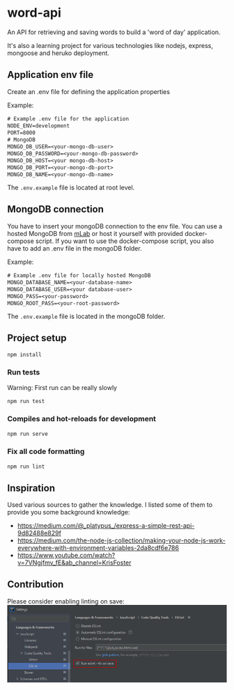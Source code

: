 # word-api

An API for retrieving and saving words to build a 'word of day' application.

It's also a learning project for various technologies like nodejs, express, mongoose and heruko deployment.

## Application env file
Create an .env file for defining the application properties

Example:
```dotenv
# Example .env file for the application
NODE_ENV=development
PORT=8000
# MongoDB
MONGO_DB_USER=<your-mongo-db-user>
MONGO_DB_PASSWORD=<your-mongo-db-password>
MONGO_DB_HOST=<your mongo-db-host>
MONGO_DB_PORT=<your-mongo-db-port>
MONGO_DB_NAME=<your-mongo-db-name>
```
The `.env.example` file is located at root level.

## MongoDB connection
You have to insert your mongoDB connection to the env file. You can use a hosted MongoDB from [mLab](https://mlab.com/) or host it yourself with provided docker-compose script.
If you want to use the docker-compose script, you also have to add an .env file in the mongoDB folder.

Example:
```dotenv
# Example .env file for locally hosted MongoDB
MONGO_DATABASE_NAME=<your-database-name>
MONGO_DATABASE_USER=<your database-user>
MONGO_PASS=<your-password>
MONGO_ROOT_PASS=<your-root-password>
```
The `.env.example` file is located in the mongoDB folder.

## Project setup
```
npm install
```

### Run tests
Warning: First run can be really slowly
```
npm run test
```

### Compiles and hot-reloads for development
```
npm run serve
```

### Fix all code formatting
```
npm run lint
```

## Inspiration
Used various sources to gather the knowledge. I listed some of them to provide you some background knowledge:
* https://medium.com/@_platypus_/express-a-simple-rest-api-9d82488e829f
* https://medium.com/the-node-js-collection/making-your-node-js-work-everywhere-with-environment-variables-2da8cdf6e786
* https://www.youtube.com/watch?v=7VNgjfmv_fE&ab_channel=KrisFoster

## Contribution
Please consider enabling linting on save:
![Settings](./docs/linting_on_save.png "IntelliJ Linter Settings")